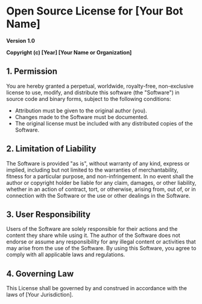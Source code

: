 # Open Source License for [Your Bot Name]

**Version 1.0**

**Copyright (c) [Year] [Your Name or Organization]**

## 1. Permission

You are hereby granted a perpetual, worldwide, royalty-free, non-exclusive license to use, modify, and distribute this software (the "Software") in source code and binary forms, subject to the following conditions:

- Attribution must be given to the original author (you).
- Changes made to the Software must be documented.
- The original license must be included with any distributed copies of the Software.

## 2. Limitation of Liability

The Software is provided "as is", without warranty of any kind, express or implied, including but not limited to the warranties of merchantability, fitness for a particular purpose, and non-infringement. In no event shall the author or copyright holder be liable for any claim, damages, or other liability, whether in an action of contract, tort, or otherwise, arising from, out of, or in connection with the Software or the use or other dealings in the Software.

## 3. User Responsibility

Users of the Software are solely responsible for their actions and the content they share while using it. The author of the Software does not endorse or assume any responsibility for any illegal content or activities that may arise from the use of the Software. By using this Software, you agree to comply with all applicable laws and regulations.

## 4. Governing Law

This License shall be governed by and construed in accordance with the laws of [Your Jurisdiction].
